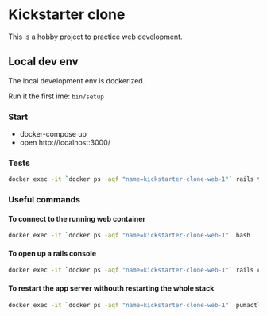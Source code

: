 # Kickstarter clone

This is a hobby project to practice web development.

## Local dev env

The local development env is dockerized.

Run it the first ime: `bin/setup`

### Start

- docker-compose up
- open http://localhost:3000/

### Tests

```bash
docker exec -it `docker ps -aqf "name=kickstarter-clone-web-1"` rails test
```

### Useful commands

#### To connect to the running web container

```bash
docker exec -it `docker ps -aqf "name=kickstarter-clone-web-1"` bash
```

#### To open up a rails console

```bash
docker exec -it `docker ps -aqf "name=kickstarter-clone-web-1"` rails c
```

#### To restart the app server withouth restarting the whole stack

```bash
docker exec -it `docker ps -aqf "name=kickstarter-clone-web-1"` pumactl restart
```
